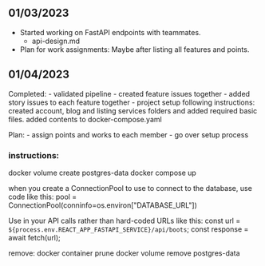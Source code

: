 ## 01/03/2023
- Started working on FastAPI endpoints with teammates.
  - api-design.md
- Plan for work assignments: Maybe after listing all features and points.

## 01/04/2023
Completed:
    - validated pipeline
    - created feature issues together
    - added story issues to each feature together
    - project setup following instructions: created account, blog and listing services folders and added required basic files. added contents to docker-compose.yaml

Plan:
    - assign points and works to each member
    - go over setup process





### instructions:
docker volume create postgres-data
docker compose up

when you create a ConnectionPool to use to connect to the database, use code like this:
    pool = ConnectionPool(conninfo=os.environ["DATABASE_URL"])

Use in your API calls rather than hard-coded URLs like this:
    const url = `${process.env.REACT_APP_FASTAPI_SERVICE}/api/boots`;
    const response = await fetch(url);

remove:
docker container prune
docker volume remove postgres-data
